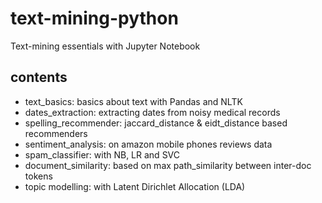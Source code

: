# text-mining-python

Text-mining essentials with Jupyter Notebook

## contents

* text_basics: basics about text with Pandas and NLTK
* dates_extraction: extracting dates from noisy medical records
* spelling_recommender: jaccard_distance & eidt_distance based recommenders
* sentiment_analysis: on amazon mobile phones reviews data
* spam_classifier: with NB, LR and SVC
* document_similarity: based on max path_similarity between inter-doc tokens
* topic modelling: with Latent Dirichlet Allocation (LDA)
